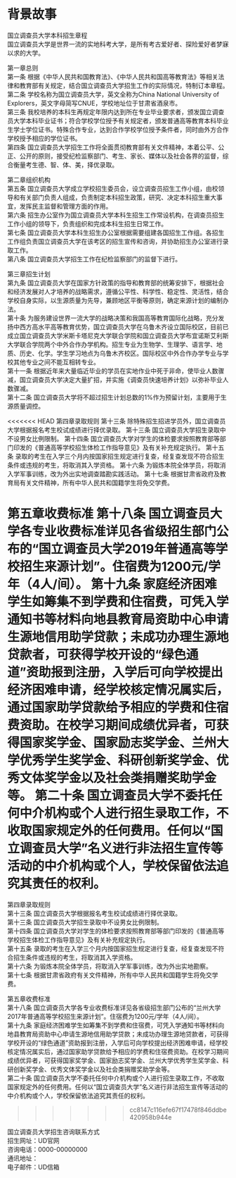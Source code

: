 # 背景故事  

国立调查员大学本科招生章程  
国立调查员大学是世界一流的实地科考大学，是所有考古爱好者、探险爱好者梦寐以求的大学。  

第一章总则  
第一条 根据《中华人民共和国教育法》、《中华人民共和国高等教育法》等相关法律和教育部有关规定，结合国立调查员大学招生工作的实际情况，特制订本章程。    
第二条 学校名称为国立调查员大学，英文全称为China National University of Explorers，英文字母简写CNUE，学校地址位于甘肃省酒泉市。  
第三条 我校培养的本科生再规定年限内达到所在专业毕业要求者，颁发国立调查员大学本科毕业证书；符合学校学位授予有关规定者，颁发普通高等教育本科毕业生学士学位证书。特殊合作专业，达到合作学校学位授予条件者，同时由外方合作学校授予相应的学位证书。  
第四条 国立调查员大学招生工作将全面贯彻教育部有关文件精神，本着公平、公正、公开的原则，接受纪检监察部门、考生、家长、媒体以及社会各界的监督，综合衡量考生德、智、体、美，择优录取。  

第二章组织机构  
第五条 国立调查员大学成立学校招生委员会，设立调查员招生工作小组，由校领导和有关部门负责人组成，负责制定本科招生政策，研究、决定本科招生重大事宜，发挥民主监督和管理方面的作用。  
第六条 招生办公室作为国立调查员大学本科生招生工作常设机构，在调查员招生工作小组的领导下，负责组织和完成本科生招生日常工作。  
第七条 国立调查员大学本科生招生办公室根据需要组建各国招生工作组。各招生工作组负责国立调查员大学在该考区的招生宣传和咨询，并协助招生办公室进行录取工作。  
第八条 国立调查员大学招生工作在纪检监察部门的监督下进行。  

第三章招生计划  
第九条 国立调查员大学在国家方针政策的指导和教育部的统筹安排下，根据社会和经济发展对人才培养的战略需求，遵循公平性、科学性、稳定性、灵活性，结合学校自身实际，以生源质量为先导，兼顾地区平衡等原则，确定来源计划的编制办法。  
第十条 为服务建设世界一流大学的战略决策和我国高等教育国际化战略，充分发扬中西方高水平高等教育优势，国立调查员大学在乌鲁木齐设立国际校区，目前已成立国立调查员大学米斯卡塔尼克大学联合学院和国立调查员大学布宜诺斯艾利斯大学联合学院两个中外合作办学机构。招生专业为生物学、生理学、语言学、地质、历史、化学。学生学习地点为乌鲁木齐校区。国际校区中外合作办学专业与学校其他专业之间不能互相转专业。  
第十一条 根据近年来大量临近毕业的学员在实地作业中死于非命，使毕业人数骤减，国立调查员大学决定大量扩招，并实施《调查员快速培养计划》以弥补毕业人数骤减。  
第十二条 国立调查员大学将不超过招生计划总数的1%作为预留计划，主要用于生源质量调控。  

<<<<<<< HEAD
第四章录取规则
第十三条 除特殊招生招进学员外，国立调查员大学根据报名考生校试成绩进行择优录取。
第十三条 国立调查员大学招生录取中不设男女比例限制。
第十四条 国立调查员大学对学生的体检要求按照教育部等部门印发的《普通高等学校招生体检工作指导意见》及有关补充规定执行。
第十五条 录取的考生在入学三个月内按国家招生规定进行复查，经复查发现不符合招生条件或违规的考生，将取消其入学资格。
第十六条 为锻炼本院全体学员，将取消入学军事训练，改为外出实地调查踏勘实践活动。
第十七条 根据甘肃省政府及教育局有关文件精神，所有中华人民共和国籍学生将免交学费。

第五章收费标准
第十八条 国立调查员大学各专业收费标准详见各省级招生部门公布的“国立调查员大学2019年普通高等学校招生来源计划”。住宿费为1200元/学年（4人/间）。
第十九条 家庭经济困难学生如筹集不到学费和住宿费，可凭入学通知书等材料向地县教育局资助中心申请生源地信用助学贷款；未成功办理生源地贷款者，可获得学校开设的“绿色通道”资助报到注册，入学后可向学校提出经济困难申请，经学校核定情况属实后，通过国家助学贷款给予相应的学费和住宿费资助。在校学习期间成绩优异者，可获得国家奖学金、国家励志奖学金、兰州大学优秀学生奖学金、科研创新奖学金、优秀文体奖学金以及社会类捐赠奖助学金等。
第二十条 国立调查员大学不委托任何中介机构或个人进行招生录取工作，不收取国家规定外的任何费用。任何以“国立调查员大学”名义进行非法招生宣传等活动的中介机构或个人，学校保留依法追究其责任的权利。
=======
第四章录取规则  
第十三条 国立调查员大学根据报名考生校试成绩进行择优录取。  
第十三条 国立调查员大学招生录取中不设男女比例限制。  
第十四条 国立调查员大学对学生的体检要求按照教育部等部门印发的《普通高等学校招生体检工作指导意见》及有关补充规定执行。  
第十五条 录取的考生在入学三个月内按国家招生规定进行复查，经复查发现不符合招生条件或违规的考生，将取消其入学资格。  
第十六条 为锻炼本院全体学员，将取消入学军事训练，改为外出实地勘察。  
第十七条 根据甘肃省政府有关文件精神，所有中华人民共和国籍学生将免交学费。  

第五章收费标准  
第十八条 国立调查员大学各专业收费标准详见各省级招生部门公布的“兰州大学2017年普通高等学校招生来源计划”。住宿费为1200元/学年（4人/间）。  
第十九条 家庭经济困难学生如筹集不到学费和住宿费，可凭入学通知书等材料向地县教育局资助中心申请生源地信用助学贷款；未成功办理生源地贷款者，可获得学校开设的“绿色通道”资助报到注册，入学后可向学校提出经济困难申请，经学校核定情况属实后，通过国家助学贷款给予相应的学费和住宿费资助。在校学习期间成绩优异者，可获得国家奖学金、国家励志奖学金、兰州大学优秀学生奖学金、科研创新奖学金、优秀文体奖学金以及社会类捐赠奖助学金等。  
第二十条 国立调查员大学不委托任何中介机构或个人进行招生录取工作，不收取国家规定外的任何费用。任何以“国立调查员大学”名义进行非法招生宣传等活动的中介机构或个人，学校保留依法追究其责任的权利。  
>>>>>>> cc8147c116efe67f17478f846ddbe420958b944e

国立调查员大学招生咨询联系方式  
招生网址：UD官网  
咨询电话：0000-00000000  
通讯地址：  
电子邮件：UD信箱  
